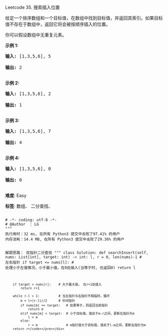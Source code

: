 Leetcode 35. 搜索插入位置
<p>给定一个排序数组和一个目标值，在数组中找到目标值，并返回其索引。如果目标值不存在于数组中，返回它将会被按顺序插入的位置。</p>


<p>你可以假设数组中无重复元素。</p>



<p><strong>示例 1:</strong></p>



<pre><strong>输入:</strong> [1,3,5,6], 5

<strong>输出:</strong> 2

</pre>



<p><strong>示例&nbsp;2:</strong></p>



<pre><strong>输入:</strong> [1,3,5,6], 2

<strong>输出:</strong> 1

</pre>



<p><strong>示例 3:</strong></p>



<pre><strong>输入:</strong> [1,3,5,6], 7

<strong>输出:</strong> 4

</pre>



<p><strong>示例 4:</strong></p>



<pre><strong>输入:</strong> [1,3,5,6], 0

<strong>输出:</strong> 0

</pre>





 **难度**: Easy



 **标签**: 数组、 二分查找、 





<div class="hcb_wrap">
<pre class="prism undefined-numbers lang-python" data-lang="Python"><code>
# -*- coding: utf-8 -*-
# @Author  : LG
"""
执行用时：32 ms, 在所有 Python3 提交中击败了97.41% 的用户
内存消耗：14.4 MB, 在所有 Python3 提交中击败了29.36% 的用户

解题思路：
    双指针二分查找
"""
class Solution:
    def searchInsert(self, nums: List[int], target: int) -> int:
        l, r = 0, len(nums)-1   # 左右指针
        if target <= nums[l]:   # 处理小于左值情况，小于最小值，在0处插入(当等于时, 也返回0)
            return l

        if target > nums[r]:    # 大于最大值， 在r+1处插入
            return r+1

        while r-l > 1:          # 当左指针与右指针不相临时，循环
            m = l+(r-l)//2      # 中间指针
            if nums[m] == target:   # 如果等于，则返回当前指针
                return m
            elif nums[m] < target:  # 小于目标值，值处于m-r之间，更新左指针为m
                l = m
            else:
                r = m               # m指针值大于目标值，值处于l-m之间，更新右指针为m
        return r</code></pre></div>
